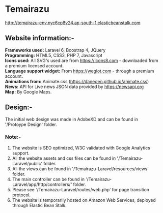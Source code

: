 # Temairazu
http://temairazu-env.nyc6cp8v24.ap-south-1.elasticbeanstalk.com

## Website information:-
 **Frameworks used:** Laravel 6, Boostrap 4, JQuery\
 **Programming:** HTML5, CSS3, PHP 7, Javascript\
 **Icons used:** All SVG's used are from https://icons8.com - downloaded from a premium licensed account.\
 **Language support widget:** From https://weglot.com - through a premium account.\
 **Animations from:** Animate.css (https://daneden.github.io/animate.css) \
 **News:** API for Live news JSON data provided by https://newsapi.org \
 **Map:** By Google Maps.
 
 ## Design:-
 The initial web design was made in AdobeXD and can be found in '/Protoype Design' folder.
 
 ### Note:-
 1. The website is SEO optimized, W3C validated with Google Analytics support.
 2. All the website assets and css files can be found in '/Temairazu-Laravel/public' folder.
 3. All the views can be found in '/Temairazu-Laravel/resources/views' folder.
 4. The main controller can be found in '/Temairazu-Laravel/app/http/controllers/' folder.
 5. Please see '/Temairazu-Laravel/routes/web.php' for page transition protocol.
 6. The website is temporarily hosted on Amazon Web Services, deployed through Elastic Bean Stalk. 
